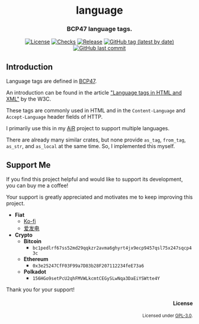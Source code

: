 <div align="center">

# language
### BCP47 language tags.

[![License](https://img.shields.io/badge/License-GPLv3-blue.svg)](https://www.gnu.org/licenses/gpl-3.0)
[![Checks](https://github.com/hack-ink/language/actions/workflows/checks.yml/badge.svg?branch=main)](https://github.com/hack-ink/language/actions/workflows/checks.yml)
[![Release](https://github.com/hack-ink/language/actions/workflows/release.yml/badge.svg)](https://github.com/hack-ink/language/actions/workflows/release.yml)
[![GitHub tag (latest by date)](https://img.shields.io/github/v/tag/hack-ink/language)](https://github.com/hack-ink/language/tags)
[![GitHub last commit](https://img.shields.io/github/last-commit/hack-ink/language?color=red&style=plastic)](https://github.com/hack-ink/language)
</div>


## Introduction
Language tags are defined in [BCP47](http://tools.ietf.org/html/bcp47).

An introduction can be found in the article ["Language tags in HTML and XML"](http://www.w3.org/International/articles/language-tags/) by the W3C.

These tags are commonly used in HTML and in the `Content-Language` and `Accept-Language` header fields of HTTP.

I primarily use this in my [AiR](https://github.com/hack-ink/AiR) project to support multiple languages.

There are already many similar crates, but none provide `as_tag`, `from_tag`, `as_str`, and `as_local` at the same time. So, I implemented this myself.


## Support Me
If you find this project helpful and would like to support its development, you can buy me a coffee!

Your support is greatly appreciated and motivates me to keep improving this project.

- **Fiat**
  - [Ko-fi](https://ko-fi.com/aurevoirxavier)
  - [爱发电](https://afdian.net/a/AurevoirXavier)
- **Crypto**
  - **Bitcoin**
    - `bc1pedlrf67ss52md29qqkzr2avma6ghyrt4jx9ecp9457qsl75x247sqcp43c`
  - **Ethereum**
    - `0x3e25247CfF03F99a7D83b28F207112234feE73a6`
  - **Polkadot**
    - `156HGo9setPcU2qhFMVWLkcmtCEGySLwNqa3DaEiYSWtte4Y`

Thank you for your support!


<div align="right">

#### License
<sup>Licensed under [GPL-3.0](LICENSE).</sup>
</div>
